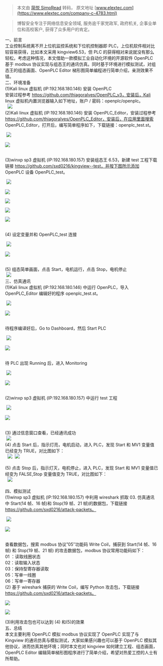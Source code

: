 > 本文由 [简悦 SimpRead](http://ksria.com/simpread/) 转码， 原文地址 [www.elextec.com](https://www.elextec.com/company-c-4783.html)

> 博智安全专注于网络信息安全领域, 服务逾千家党政军, 政府机关, 企事业单位和高校客户, 获得了众多用户的肯定。

一、前言  
工业控制系统离不开上位机监控系统和下位机控制器即 PLC，上位机软件相对比较容易获得，比如本文采用 kingview6.53，但 PLC 的获得相对来说就没有那么轻松，考虑这种情况，本文借助一款模拟工业自动化环境的开源软件 OpenPLC 基于 modbus 协议实现与组态王的通讯仿真。同时基于环境进行模拟测试，对组态王的组态画面、OpenPLC Editor 梯形图简单编程进行简单介绍，亲测效果不错。  
二、环境准备  
(1)Kali linux 虚拟机 (IP:192.168.180.146) 安装 OpenPLC  
安装过程参考 https://github.com/thiagoralves/OpenPLC_v3，安装后，Kali linux 虚拟机内置浏览器输入如下地址，账户 / 密码：openplc/openplc。  
  ![](https://www.elextec.com/resource/default/image/20200702/20200702132231_326.png)  
(2)Kali linux 虚拟机 (IP:192.168.180.146) 安装 OpenPLC_Editor，安装过程参考 https://github.com/thiagoralves/OpenPLC_Editor，安装后，在应用里面搜索 OpenPLC_Editor，打开后，编写简单程序如下，下载链接：openplc_test.st。

 ![](https://www.elextec.com/resource/default/image/20200702/20200702132245_967.png)

![](https://www.elextec.com/resource/default/image/20200702/20200702132259_496.png)

   
(3)winxp sp3 虚拟机 (IP:192.168.180.157) 安装组态王 6.53，新建 test 工程下载链接 https://github.com/sxd0216/kingview--test，并按下图所示添加 OpenPLC 设备 OpenPLC_test。

 ![](https://www.elextec.com/resource/default/image/20200702/20200702132622_167.png)

![](https://www.elextec.com/resource/default/image/20200702/20200702132632_616.png)

![](https://www.elextec.com/resource/default/image/20200702/20200702132641_125.png)

![](https://www.elextec.com/resource/default/image/20200702/20200702132652_393.png)

![](https://www.elextec.com/resource/default/image/20200702/20200702132701_302.png)

   
(4) 设定变量并和 OpenPLC_test 连接

 ![](https://www.elextec.com/resource/default/image/20200702/20200702132856_746.png)

![](https://www.elextec.com/resource/default/image/20200702/20200702132925_227.png)

   
(5) 组态简单画面，点击 Start，电机运行，点击 Stop，电机停止  
 ![](https://www.elextec.com/resource/default/image/20200702/20200702132939_257.png)  
三、仿真通讯  
(1)Kali linux 虚拟机 (IP:192.168.180.146) 中运行 OpenPLC，导入 OpenPLC_Editor 编辑好的程序 openplc_test.st。

 ![](https://www.elextec.com/resource/default/image/20200702/20200702133010_404.png)

![](https://www.elextec.com/resource/default/image/20200702/20200702133039_20.png)

   
待程序编译好后，Go to Dashboard，然后 Start PLC

 ![](https://www.elextec.com/resource/default/image/20200702/20200702133126_990.png)

![](https://www.elextec.com/resource/default/image/20200702/20200702133146_120.png)

   
待 PLC 出现 Running 后，进入 Monitoring

 ![](https://www.elextec.com/resource/default/image/20200702/20200702133201_325.png)

![](https://www.elextec.com/resource/default/image/20200702/20200702133430_936.png)

   
(2)winxp sp3 虚拟机 (IP:192.168.180.157) 中运行 test 工程

 ![](https://www.elextec.com/resource/default/image/20200702/20200702133458_19.png)

![](https://www.elextec.com/resource/default/image/20200702/20200702133512_770.png)

   
(3) 通过信息窗口查看，已经通讯成功  
 ![](https://www.elextec.com/resource/default/image/20200702/20200702133525_719.png)  
(4) 点击 Start 后，指示灯亮，电机启动，进入 PLC，发现 Start 和 MV1 变量值已经变为 TRUE，对比图如下：  
  ![](https://www.elextec.com/resource/default/image/20200702/20200702133555_69.png)  ![](https://www.elextec.com/resource/default/image/20200702/20200702133607_615.png)  
   
(5) 点击 Stop 后，指示灯灭，电机停止，进入 PLC，发现 Start 和 MV1 变量值已经变为 FALSE,Stop 变量值变为 TRUE，对比图如下：  
  ![](https://www.elextec.com/resource/default/image/20200702/20200702133630_554.png)  
   
四、模拟测试  
(1)winxp sp3 虚拟机 (IP:192.168.180.157) 中利用 wireshark 抓取 03. 仿真通讯中 Start(14 帧、16 帧)和 Stop(19 帧、21 帧)的数据包，下载链接 https://github.com/sxd0216/attack-packets。

 ![](https://www.elextec.com/resource/default/image/20200702/20200702133737_510.png)

![](https://www.elextec.com/resource/default/image/20200702/20200702133749_83.png)

   
查看数据包，搜索 modbus 协议”05″功能码 Write Coil，捕获到 Start(14 帧、16 帧) 和 Stop(19 帧、21 帧) 的攻击数据包，modbus 协议常用功能码如下：  
01 ：读取线圈状态  
02：读取输入状态  
03：保持型寄存器读取  
05：写单一线圈  
06：写单一寄存器  
(2) 基于 wireshark 捕获的 Write Coil，编写 Python 攻击包，下载链接 https://github.com/sxd0216/attack-packets。

![](https://www.elextec.com/resource/default/image/20200702/20200702133936_499.png)

![](https://www.elextec.com/resource/default/image/20200702/20200702133948_328.png)

(3)利用攻击包也可以达到 (4) 和(5)的效果  
五、总结  
本文主要利用 OpenPLC 模拟 modbus 协议实现了 OpenPLC 实现了与 Kingview 的通讯仿真与模拟测试，大家如果感兴趣也可以基于 OpenPLC 模拟其他协议，进而仿真其他环境；同时本文也对 kingview 如何建立工程、组态画面，OpenPLC Editor 编辑简单梯形图程序进行了简单介绍，希望对热爱工控的人士有所帮助。